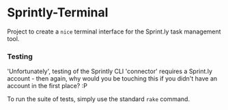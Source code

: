 Sprintly-Terminal
=================

Project to create a `nice` terminal interface for the Sprint.ly task management tool.

### Testing

'Unfortunately', testing of the Sprintly CLI 'connector' requires a Sprint.ly account - then again, why would you be touching this if you didn't have an account in the first place? :P

To run the suite of tests, simply use the standard `rake` command.
